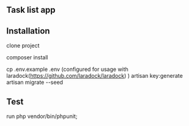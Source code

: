 ## Task list app

## Installation

clone project

composer install

cp .env.example .env (configured for usage with laradock(https://github.com/laradock/laradock) )
artisan key:generate
artisan migrate --seed

## Test

run php vendor/bin/phpunit;